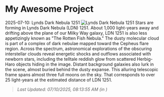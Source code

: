 # My Awesome Project

<!-- APOD Start -->
2025-07-10: Lynds Dark Nebula 1251
![Lynds Dark Nebula 1251](https://apod.nasa.gov/apod/image/2507/LDN1251gualco1024.JPG)
Stars are forming in Lynds Dark Nebula (LDN) 1251. About 1,000 light-years away and drifting above the plane of our Milky Way galaxy, LDN 1251 is also less appetizingly known as "The Rotten Fish Nebula." The dusty molecular cloud is part of a complex of dark nebulae mapped toward the Cepheus flare region. Across the spectrum, astronomical explorations of the obscuring interstellar clouds reveal energetic shocks and outflows associated with newborn stars, including the telltale reddish glow from scattered Herbig-Haro objects hiding in the image. Distant background galaxies also lurk in the scene, almost buried behind the dusty expanse. This alluring telescopic frame spans almost three full moons on the sky. That corresponds to over 25 light-years at the estimated distance of LDN 1251.
> _Last Updated: 07/10/2025, 08:13:55 AM (in )_
<!-- APOD End -->
